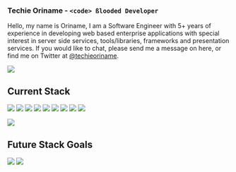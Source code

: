 ### Techie Oriname - <code>\<code\> ßlooded Developer</code>

<p>Hello, my name is Oriname, I am a Software Engineer with 5+ years of experience in developing web based enterprise applications with special interest in server side services, tools/libraries, frameworks and presentation services. If you would like to chat, please send me a message on here, or find me on Twitter at <a href="http://www.twitter.com/techieoriname">@techieoriname</a>.</p>
  <a href="https://github.com/xpresserjs/framework">
    <img src="https://github-readme-stats.vercel.app/api/pin/?username=techieoriname&repo=framework">
  </a>

## Current Stack

<img src="https://img.shields.io/badge/HTML5-E34F26?logo=HTML5&logoColor=white&style=for-the-badge"> <img src="https://img.shields.io/badge/CSS3-1572B6?logo=CSS3&logoColor=white&style=for-the-badge"> <img src="https://img.shields.io/badge/JavaScript-F7DF1E?logo=JavaScript&logoColor=black&style=for-the-badge"> <img src="https://img.shields.io/badge/Typescript-2E74BE?logo=typescript&logoColor=white&style=for-the-badge"> <img src="https://img.shields.io/badge/Tailwind CSS-38B2AC?logo=Tailwind-CSS&logoColor=black&style=for-the-badge"> <img src="https://img.shields.io/badge/Bootstrap-563D7C?logo=bootstrap&logoColor=white&style=for-the-badge"> <img src="https://img.shields.io/badge/Vue-41B883?logo=vuedotjs&logoColor=black&style=for-the-badge"> <img src="https://img.shields.io/badge/react-5ED2F3?logo=react&logoColor=black&style=for-the-badge"> <img src="https://img.shields.io/badge/Nodejs-68A063?logo=nodedotjs&logoColor=black&style=for-the-badge">
<!--<img src="https://img.shields.io/badge/Laravel-F05340?logo=laravel&logoColor=white&style=for-the-badge">--> <img src="https://img.shields.io/badge/FastAPI-009485?logo=fastapi&logoColor=white&style=for-the-badge">


## Future Stack Goals
<img src="https://img.shields.io/badge/RUST-000101?logo=rust&logoColor=white&style=for-the-badge"> <img src="https://img.shields.io/badge/Go-06A7D0?logo=go&logoColor=white&style=for-the-badge">

